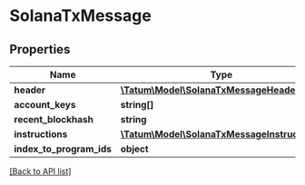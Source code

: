 # SolanaTxMessage

## Properties

Name | Type | Description | Notes
------------ | ------------- | ------------- | -------------
**header** | [**\Tatum\Model\SolanaTxMessageHeader**](SolanaTxMessageHeader.md) |  | [optional]
**account_keys** | **string[]** |  | [optional]
**recent_blockhash** | **string** |  | [optional]
**instructions** | [**\Tatum\Model\SolanaTxMessageInstruction[]**](SolanaTxMessageInstruction.md) |  | [optional]
**index_to_program_ids** | **object** |  | [optional]

[[Back to API list]](../../README.md#api-endpoints)
